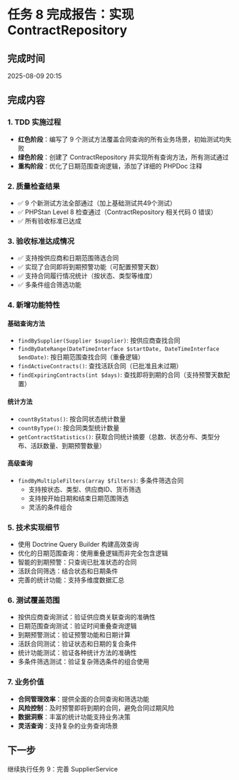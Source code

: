 # 任务 8 完成报告：实现 ContractRepository

## 完成时间
2025-08-09 20:15

## 完成内容

### 1. TDD 实施过程
- **红色阶段**：编写了 9 个测试方法覆盖合同查询的所有业务场景，初始测试均失败
- **绿色阶段**：创建了 ContractRepository 并实现所有查询方法，所有测试通过
- **重构阶段**：优化了日期范围查询逻辑，添加了详细的 PHPDoc 注释

### 2. 质量检查结果
- ✅ 9 个新测试方法全部通过（加上基础测试共49个测试）
- ✅ PHPStan Level 8 检查通过（ContractRepository 相关代码 0 错误）
- ✅ 所有验收标准已达成

### 3. 验收标准达成情况
- ✅ 支持按供应商和日期范围筛选合同
- ✅ 实现了合同即将到期预警功能（可配置预警天数）
- ✅ 支持合同履行情况统计（按状态、类型等维度）
- ✅ 多条件组合筛选功能

### 4. 新增功能特性

#### 基础查询方法
- `findBySupplier(Supplier $supplier)`: 按供应商查找合同
- `findByDateRange(DateTimeInterface $startDate, DateTimeInterface $endDate)`: 按日期范围查找合同（重叠逻辑）
- `findActiveContracts()`: 查找活跃合同（已批准且未过期）
- `findExpiringContracts(int $days)`: 查找即将到期的合同（支持预警天数配置）

#### 统计方法
- `countByStatus()`: 按合同状态统计数量
- `countByType()`: 按合同类型统计数量
- `getContractStatistics()`: 获取合同统计摘要（总数、状态分布、类型分布、活跃数量、到期预警数量）

#### 高级查询
- `findByMultipleFilters(array $filters)`: 多条件筛选合同
  - 支持按状态、类型、供应商ID、货币筛选
  - 支持按开始日期和结束日期范围筛选
  - 灵活的条件组合

### 5. 技术实现细节
- 使用 Doctrine Query Builder 构建高效查询
- 优化的日期范围查询：使用重叠逻辑而非完全包含逻辑
- 智能的到期预警：只查询已批准状态的合同
- 活跃合同筛选：结合状态和日期条件
- 完善的统计功能：支持多维度数据汇总

### 6. 测试覆盖范围
- 按供应商查询测试：验证供应商关联查询的准确性
- 日期范围查询测试：验证时间重叠查询逻辑
- 到期预警测试：验证预警功能和日期计算
- 活跃合同测试：验证状态和日期的复合条件
- 统计功能测试：验证各种统计方法的准确性
- 多条件筛选测试：验证复杂筛选条件的组合使用

### 7. 业务价值
- **合同管理效率**：提供全面的合同查询和筛选功能
- **风险控制**：及时预警即将到期的合同，避免合同过期风险
- **数据洞察**：丰富的统计功能支持业务决策
- **灵活查询**：支持复杂的业务查询场景

## 下一步
继续执行任务 9：完善 SupplierService